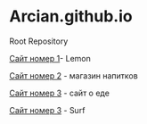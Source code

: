 # Arcian.github.io
Root Repository

  [Сайт номер 1](Arcian.github.io/Lemon/ "А")- Lemon
  
  [Сайт номер 2](Arcian.github.io/tannergoods/ "B") - магазин напитков
  
  [Сайт номер 3](Arcian.github.io/Restourant/ "C") - сайт о еде
   
  [Сайт номер 3](Arcian.github.io/Surf/ "D") - Surf
